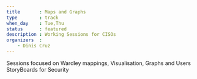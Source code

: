 ```yaml
---
title       : Maps and Graphs
type        : track
when_day    : Tue,Thu
status      : featured
description : Working Sessions for CISOs
organizers  :
    - Dinis Cruz
---
```


Sessions focused on Wardley mappings, Visualisation, Graphs and Users StoryBoards for Security
